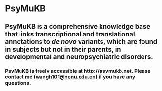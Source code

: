 # PsyMuKB

## PsyMuKB is a comprehensive knowledge base that links transcriptional and translational annotations to <i>de novo</i> variants, which are found in subjects but not in their parents, in developmental and neuropsychiatric disorders.

### PsyMuKB is freely accessible at http://psymukb.net. Please contact me (wangh101@nenu.edu.cn)  if you have any questions. 